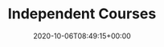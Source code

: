 ---
title: "Independent Courses"
description: "Help Doks."
lead: "Under Construction"
date: 2020-10-06T08:49:15+00:00
lastmod: 2020-10-06T08:49:15+00:00
draft: false
images: []
menu: 
  docs:
    parent: "courses"
weight: 220
toc: true
---